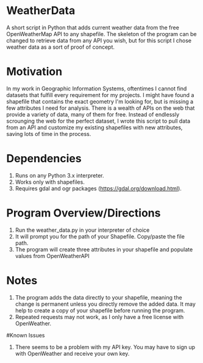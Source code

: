 # WeatherData
A short script in Python that adds current weather data from the free OpenWeatherMap API to any shapefile. The skeleton of the program can be changed to retrieve data from any API you wish, but for this script I chose weather data as a sort of proof of concept.

# Motivation

In my work in Geographic Information Systems, oftentimes I cannot find datasets that fulfill every requirement for my projects. I might have found a shapefile that contains the exact geometry I'm looking for, but is missing a few attributes I need for analysis. There is a wealth of APIs on the web that provide a variety of data, many of them for free. Instead of endlessly scrounging the web for the perfect dataset, I wrote this script to pull data from an API and customize my existing shapefiles with new attributes, saving lots of time in the process. 

# Dependencies
1. Runs on any Python 3.x interpreter.
2. Works only with shapefiles.
3. Requires gdal and ogr packages (https://gdal.org/download.html).

# Program Overview/Directions
1. Run the weather_data.py in your interpreter of choice
2. It will prompt you for the path of your Shapefile. Copy/paste the file path. 
3. The program will create three attributes in your shapefile and populate values from OpenWeatherAPI 

# Notes
1. The program adds the data directly to your shapefile, meaning the change is permanent unless you directly remove the added data. It may help to create a copy of your shapefile before running the program. 
2. Repeated requests may not work, as I only have a free license with OpenWeather. 

#Known Issues
1. There seems to be a problem with my API key. You may have to sign up with OpenWeather and receive your own key. 
